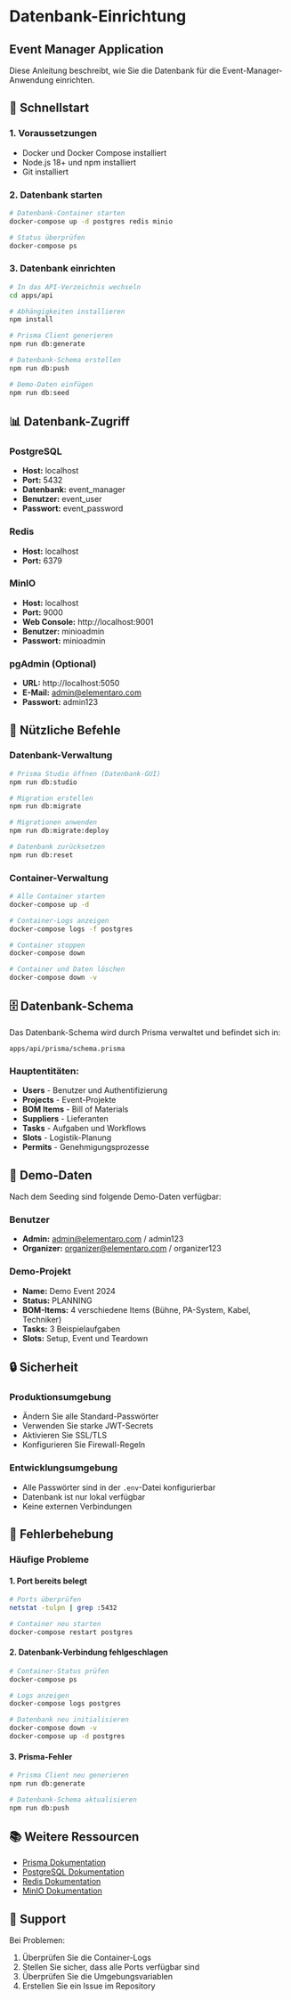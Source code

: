 # Datenbank-Einrichtung
## Event Manager Application

Diese Anleitung beschreibt, wie Sie die Datenbank für die Event-Manager-Anwendung einrichten.

## 🚀 Schnellstart

### 1. Voraussetzungen
- Docker und Docker Compose installiert
- Node.js 18+ und npm installiert
- Git installiert

### 2. Datenbank starten
```bash
# Datenbank-Container starten
docker-compose up -d postgres redis minio

# Status überprüfen
docker-compose ps
```

### 3. Datenbank einrichten
```bash
# In das API-Verzeichnis wechseln
cd apps/api

# Abhängigkeiten installieren
npm install

# Prisma Client generieren
npm run db:generate

# Datenbank-Schema erstellen
npm run db:push

# Demo-Daten einfügen
npm run db:seed
```

## 📊 Datenbank-Zugriff

### PostgreSQL
- **Host:** localhost
- **Port:** 5432
- **Datenbank:** event_manager
- **Benutzer:** event_user
- **Passwort:** event_password

### Redis
- **Host:** localhost
- **Port:** 6379

### MinIO
- **Host:** localhost
- **Port:** 9000
- **Web Console:** http://localhost:9001
- **Benutzer:** minioadmin
- **Passwort:** minioadmin

### pgAdmin (Optional)
- **URL:** http://localhost:5050
- **E-Mail:** admin@elementaro.com
- **Passwort:** admin123

## 🔧 Nützliche Befehle

### Datenbank-Verwaltung
```bash
# Prisma Studio öffnen (Datenbank-GUI)
npm run db:studio

# Migration erstellen
npm run db:migrate

# Migrationen anwenden
npm run db:migrate:deploy

# Datenbank zurücksetzen
npm run db:reset
```

### Container-Verwaltung
```bash
# Alle Container starten
docker-compose up -d

# Container-Logs anzeigen
docker-compose logs -f postgres

# Container stoppen
docker-compose down

# Container und Daten löschen
docker-compose down -v
```

## 🗄️ Datenbank-Schema

Das Datenbank-Schema wird durch Prisma verwaltet und befindet sich in:
```
apps/api/prisma/schema.prisma
```

### Hauptentitäten:
- **Users** - Benutzer und Authentifizierung
- **Projects** - Event-Projekte
- **BOM Items** - Bill of Materials
- **Suppliers** - Lieferanten
- **Tasks** - Aufgaben und Workflows
- **Slots** - Logistik-Planung
- **Permits** - Genehmigungsprozesse

## 🌱 Demo-Daten

Nach dem Seeding sind folgende Demo-Daten verfügbar:

### Benutzer
- **Admin:** admin@elementaro.com / admin123
- **Organizer:** organizer@elementaro.com / organizer123

### Demo-Projekt
- **Name:** Demo Event 2024
- **Status:** PLANNING
- **BOM-Items:** 4 verschiedene Items (Bühne, PA-System, Kabel, Techniker)
- **Tasks:** 3 Beispielaufgaben
- **Slots:** Setup, Event und Teardown

## 🔒 Sicherheit

### Produktionsumgebung
- Ändern Sie alle Standard-Passwörter
- Verwenden Sie starke JWT-Secrets
- Aktivieren Sie SSL/TLS
- Konfigurieren Sie Firewall-Regeln

### Entwicklungsumgebung
- Alle Passwörter sind in der `.env`-Datei konfigurierbar
- Datenbank ist nur lokal verfügbar
- Keine externen Verbindungen

## 🐛 Fehlerbehebung

### Häufige Probleme

#### 1. Port bereits belegt
```bash
# Ports überprüfen
netstat -tulpn | grep :5432

# Container neu starten
docker-compose restart postgres
```

#### 2. Datenbank-Verbindung fehlgeschlagen
```bash
# Container-Status prüfen
docker-compose ps

# Logs anzeigen
docker-compose logs postgres

# Datenbank neu initialisieren
docker-compose down -v
docker-compose up -d postgres
```

#### 3. Prisma-Fehler
```bash
# Prisma Client neu generieren
npm run db:generate

# Datenbank-Schema aktualisieren
npm run db:push
```

## 📚 Weitere Ressourcen

- [Prisma Dokumentation](https://www.prisma.io/docs/)
- [PostgreSQL Dokumentation](https://www.postgresql.org/docs/)
- [Redis Dokumentation](https://redis.io/documentation)
- [MinIO Dokumentation](https://docs.min.io/)

## 🤝 Support

Bei Problemen:
1. Überprüfen Sie die Container-Logs
2. Stellen Sie sicher, dass alle Ports verfügbar sind
3. Überprüfen Sie die Umgebungsvariablen
4. Erstellen Sie ein Issue im Repository
